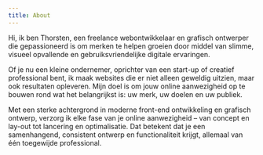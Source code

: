 ```yaml
---
title: About
---
```


Hi, ik ben Thorsten, een freelance webontwikkelaar en grafisch ontwerper die gepassioneerd is om merken te helpen groeien door middel van slimme,
visueel opvallende en gebruiksvriendelijke digitale ervaringen.

Of je nu een kleine ondernemer, oprichter van een start-up of creatief professional bent, ik maak websites die er niet alleen
geweldig uitzien, maar ook resultaten opleveren. Mijn doel is om jouw online aanwezigheid op te bouwen rond wat het belangrijkst is: uw merk, uw doelen en
uw publiek.

Met een sterke achtergrond in moderne front-end ontwikkeling en grafisch ontwerp, verzorg ik elke fase van je online
aanwezigheid – van concept en lay-out tot lancering en optimalisatie. Dat betekent dat je een samenhangend, consistent ontwerp en
functionaliteit krijgt, allemaal van één toegewijde professional.